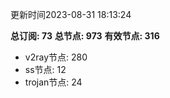 更新时间2023-08-31 18:13:24

**总订阅: 73**
**总节点: 973**
**有效节点: 316**
- v2ray节点: 280
- ss节点: 12
- trojan节点: 24
